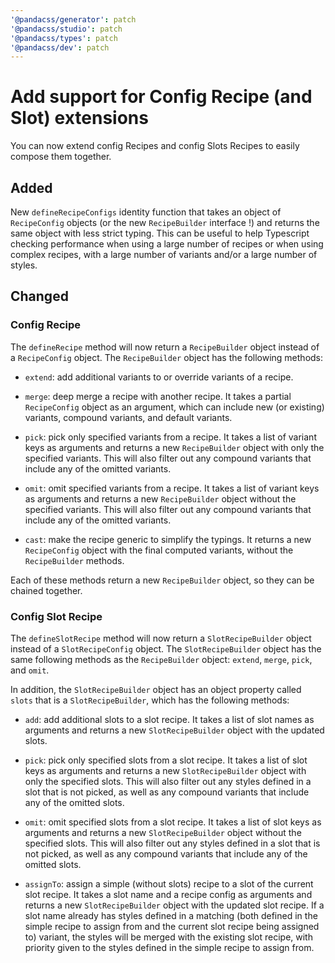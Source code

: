 ```yaml
---
'@pandacss/generator': patch
'@pandacss/studio': patch
'@pandacss/types': patch
'@pandacss/dev': patch
---
```


# Add support for Config Recipe (and Slot) extensions

You can now extend config Recipes and config Slots Recipes to easily compose them together.

## Added

New `defineRecipeConfigs` identity function that takes an object of `RecipeConfig` objects (or the new `RecipeBuilder`
interface !) and returns the same object with less strict typing. This can be useful to help Typescript checking
performance when using a large number of recipes or when using complex recipes, with a large number of variants and/or a
large number of styles.

## Changed

### Config Recipe

The `defineRecipe` method will now return a `RecipeBuilder` object instead of a `RecipeConfig` object. The
`RecipeBuilder` object has the following methods:

- `extend`: add additional variants to or override variants of a recipe.

- `merge`: deep merge a recipe with another recipe. It takes a partial `RecipeConfig` object as an argument, which can
  include new (or existing) variants, compound variants, and default variants.

- `pick`: pick only specified variants from a recipe. It takes a list of variant keys as arguments and returns a new
  `RecipeBuilder` object with only the specified variants. This will also filter out any compound variants that include
  any of the omitted variants.

- `omit`: omit specified variants from a recipe. It takes a list of variant keys as arguments and returns a new
  `RecipeBuilder` object without the specified variants. This will also filter out any compound variants that include
  any of the omitted variants.

- `cast`: make the recipe generic to simplify the typings. It returns a new `RecipeConfig` object with the final
  computed variants, without the `RecipeBuilder` methods.

Each of these methods return a new `RecipeBuilder` object, so they can be chained together.

### Config Slot Recipe

The `defineSlotRecipe` method will now return a `SlotRecipeBuilder` object instead of a `SlotRecipeConfig` object. The
`SlotRecipeBuilder` object has the same following methods as the `RecipeBuilder` object: `extend`, `merge`, `pick`, and
`omit`.

In addition, the `SlotRecipeBuilder` object has an object property called `slots` that is a `SlotRecipeBuilder`, which
has the following methods:

- `add`: add additional slots to a slot recipe. It takes a list of slot names as arguments and returns a new
  `SlotRecipeBuilder` object with the updated slots.

- `pick`: pick only specified slots from a slot recipe. It takes a list of slot keys as arguments and returns a new
  `SlotRecipeBuilder` object with only the specified slots. This will also filter out any styles defined in a slot that
  is not picked, as well as any compound variants that include any of the omitted slots.

- `omit`: omit specified slots from a slot recipe. It takes a list of slot keys as arguments and returns a new
  `SlotRecipeBuilder` object without the specified slots. This will also filter out any styles defined in a slot that is
  not picked, as well as any compound variants that include any of the omitted slots.

- `assignTo`: assign a simple (without slots) recipe to a slot of the current slot recipe. It takes a slot name and a
  recipe config as arguments and returns a new `SlotRecipeBuilder` object with the updated slot recipe. If a slot name
  already has styles defined in a matching (both defined in the simple recipe to assign from and the current slot recipe
  being assigned to) variant, the styles will be merged with the existing slot recipe, with priority given to the styles
  defined in the simple recipe to assign from.
